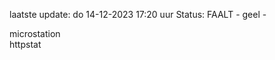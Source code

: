 laatste update: 
do 14-12-2023 17:20   uur 
Status: FAALT - geel - 
<div class="service Y">microstation</div><div class="service G">httpstat</div>